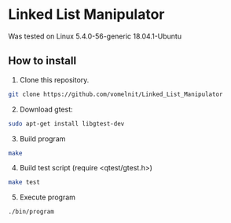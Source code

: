 # Linked List Manipulator
Was tested on Linux  5.4.0-56-generic 18.04.1-Ubuntu

## How to install
1. Clone this repository.
```bash
git clone https://github.com/vomelnit/Linked_List_Manipulator
```
2. Download gtest:
```bash
sudo apt-get install libgtest-dev
```
3. Build program
```bash
make
```
4. Build test script (require <qtest/gtest.h>)
```bash
make test
```
5. Execute program
```bash
./bin/program
```
